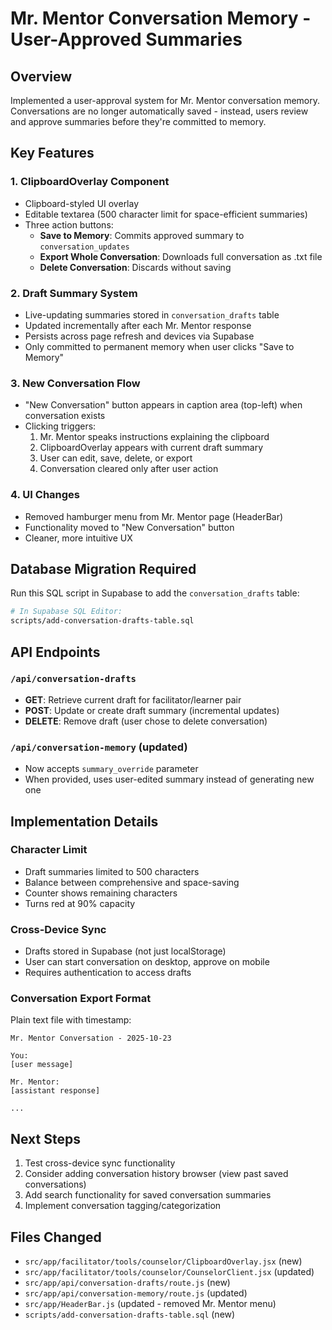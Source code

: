 # Mr. Mentor Conversation Memory - User-Approved Summaries

## Overview
Implemented a user-approval system for Mr. Mentor conversation memory. Conversations are no longer automatically saved - instead, users review and approve summaries before they're committed to memory.

## Key Features

### 1. ClipboardOverlay Component
- Clipboard-styled UI overlay
- Editable textarea (500 character limit for space-efficient summaries)
- Three action buttons:
  - **Save to Memory**: Commits approved summary to `conversation_updates`
  - **Export Whole Conversation**: Downloads full conversation as .txt file
  - **Delete Conversation**: Discards without saving

### 2. Draft Summary System
- Live-updating summaries stored in `conversation_drafts` table
- Updated incrementally after each Mr. Mentor response
- Persists across page refresh and devices via Supabase
- Only committed to permanent memory when user clicks "Save to Memory"

### 3. New Conversation Flow
- "New Conversation" button appears in caption area (top-left) when conversation exists
- Clicking triggers:
  1. Mr. Mentor speaks instructions explaining the clipboard
  2. ClipboardOverlay appears with current draft summary
  3. User can edit, save, delete, or export
  4. Conversation cleared only after user action

### 4. UI Changes
- Removed hamburger menu from Mr. Mentor page (HeaderBar)
- Functionality moved to "New Conversation" button
- Cleaner, more intuitive UX

## Database Migration Required

Run this SQL script in Supabase to add the `conversation_drafts` table:

```bash
# In Supabase SQL Editor:
scripts/add-conversation-drafts-table.sql
```

## API Endpoints

### `/api/conversation-drafts`
- **GET**: Retrieve current draft for facilitator/learner pair
- **POST**: Update or create draft summary (incremental updates)
- **DELETE**: Remove draft (user chose to delete conversation)

### `/api/conversation-memory` (updated)
- Now accepts `summary_override` parameter
- When provided, uses user-edited summary instead of generating new one

## Implementation Details

### Character Limit
- Draft summaries limited to 500 characters
- Balance between comprehensive and space-saving
- Counter shows remaining characters
- Turns red at 90% capacity

### Cross-Device Sync
- Drafts stored in Supabase (not just localStorage)
- User can start conversation on desktop, approve on mobile
- Requires authentication to access drafts

### Conversation Export Format
Plain text file with timestamp:
```
Mr. Mentor Conversation - 2025-10-23

You:
[user message]

Mr. Mentor:
[assistant response]

...
```

## Next Steps

1. Test cross-device sync functionality
2. Consider adding conversation history browser (view past saved conversations)
3. Add search functionality for saved conversation summaries
4. Implement conversation tagging/categorization

## Files Changed
- `src/app/facilitator/tools/counselor/ClipboardOverlay.jsx` (new)
- `src/app/facilitator/tools/counselor/CounselorClient.jsx` (updated)
- `src/app/api/conversation-drafts/route.js` (new)
- `src/app/api/conversation-memory/route.js` (updated)
- `src/app/HeaderBar.js` (updated - removed Mr. Mentor menu)
- `scripts/add-conversation-drafts-table.sql` (new)
